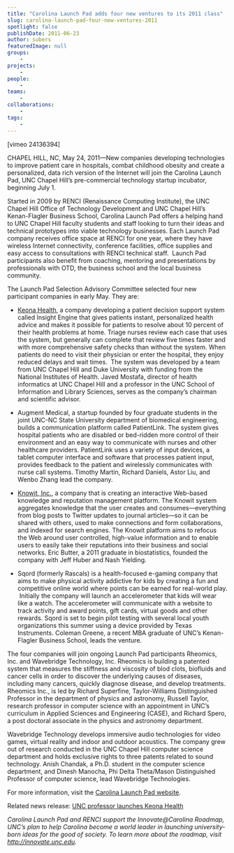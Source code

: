 ```yaml
---
title: "Carolina Launch Pad adds four new ventures to its 2011 class"
slug: carolina-launch-pad-four-new-ventures-2011
spotlight: false
publishDate: 2011-06-23
author: subers
featuredImage: null
groups:
    - 
projects:
    - 
people:
    - 
teams: 
    - 
collaborations:
    - 
tags:
    - 
---
```

<p>[vimeo 24136394]</p>

<p>CHAPEL HILL, NC, May 24, 2011—New companies developing technologies to improve patient care in hospitals, combat childhood obesity and create a personalized, data rich version of the Internet will join the Carolina Launch Pad, UNC Chapel Hill’s pre-commercial technology startup incubator, beginning July 1.<!--more--></p>

<p>Started in 2009 by RENCI (Renaissance Computing Institute), the UNC Chapel Hill Office of Technology Development and UNC Chapel Hill’s Kenan-Flagler Business School, Carolina Launch Pad offers a helping hand to UNC Chapel Hill faculty students and staff looking to turn their ideas and technical prototypes into viable technology businesses. Each Launch Pad company receives office space at RENCI for one year, where they have wireless Internet connectivity, conference facilities, office supplies and easy access to consultations with RENCI technical staff.  Launch Pad participants also benefit from coaching, mentoring and presentations by professionals with OTD, the business school and the local business community.</p>

<p>The Launch Pad Selection Advisory Committee selected four new participant companies in early May. They are:</p>

<ul>
	<li><a href="http://www.keonahealth.com/">Keona Health</a>, a company developing a patient decision support system called Insight Engine that gives patients instant, personalized health advice and makes it possible for patients to resolve about 10 percent of their health problems at home. Triage nurses review each case that uses the system, but generally can complete that review five times faster and with more comprehensive safety checks than without the system. When patients do need to visit their physician or enter the hospital, they enjoy reduced delays and wait times.  The system was developed by a team from UNC Chapel Hill and Duke University with funding from the National Institutes of Health. Javed Mostafa, director of health informatics at UNC Chapel Hill and a professor in the UNC School of Information and Library Sciences, serves as the company’s chairman and scientific advisor.</li>
</ul>
<ul>
	<li>Augment Medical, a startup founded by four graduate students in the joint UNC-NC State University department of biomedical engineering, builds a communication platform called PatientLink. The system gives hospital patients who are disabled or bed-ridden more control of their environment and an easy way to communicate with nurses and other healthcare providers. PatientLink uses a variety of input devices, a tablet computer interface and software that processes patient input, provides feedback to the patient and wirelessly communicates with nurse call systems. Timothy Martin, Richard Daniels, Astor Liu, and Wenbo Zhang lead the company. </li>
</ul>
<ul>
	<li><a href="http://knowitapp.com/">Knowit, Inc.,</a> a company that is creating an interactive Web-based knowledge and reputation management platform. The Knowit system aggregates knowledge that the user creates and consumes—everything from blog posts to Twitter updates to journal articles—so it can be shared with others, used to make connections and form collaborations, and indexed for search engines. The Knowit platform aims to refocus the Web around user controlled, high-value information and to enable users to easily take their reputations into their business and social networks. Eric Butter, a 2011 graduate in biostatistics, founded the company with Jeff Huber and Nash Yielding. </li>
</ul>
<ul>
	<li>Sqord (formerly Rascals) is a health-focused e-gaming company that aims to make physical activity addictive for kids by creating a fun and competitive online world where points can be earned for real-world play.  Initially the company will launch an accelerometer that kids will wear like a watch. The accelerometer will communicate with a website to track activity and award points, gift cards, virtual goods and other rewards. Sqord is set to begin pilot testing with several local youth organizations this summer using a device provided by Texas Instruments. Coleman Greene, a recent MBA graduate of UNC’s Kenan-Flagler Business School, leads the venture. </li>
</ul>

<p>The four companies will join ongoing Launch Pad participants Rheomics, Inc. and Wavebridge Technology, Inc. Rheomics is building a patented system that measures the stiffness and viscosity of blod clots, biofluids and cancer cells in order to discover the underlying causes of diseases, including many cancers, quickly diagnose disease, and develop treatments. Rheomics Inc., is led by Richard Superfine, Taylor-Williams Distinguished Professor in the department of physics and astronomy, Russell Taylor, research professor in computer science with an appointment in UNC’s curriculum in Applied Sciences and Engineering (CASE), and Richard Spero, a post doctoral associate in the physics and astronomy department.</p>

<p>Wavebridge Technology develops immersive audio technologies for video games, virtual reality and indoor and outdoor acoustics. The company grew out of research conducted in the UNC Chapel Hill computer science department and holds exclusive rights to three patents related to sound technology. Anish Chandak, a Ph.D. student in the computer science department, and Dinesh Manocha, Phi Delta Theta/Mason Distinguished Professor of computer science, lead Wavebridge Technologies.</p>

<p>For more information, visit the <a href="http://www.carolinalaunchpad.org/">Carolina Launch Pad website</a>.</p>

<p>Related news release: <a href="http://sils.unc.edu/news/2011/keona-health ">UNC professor launches Keona Health</a></p>

<p><em>Carolina Launch Pad and RENCI support the Innovate@Carolina Roadmap,  UNC’s plan to help Carolina become a world leader in launching  university-born ideas for the good of society. To learn more about the  roadmap, visit </em><em><a href="http://innovate.unc.edu/">http://innovate.unc.edu</a>.</em></p>
